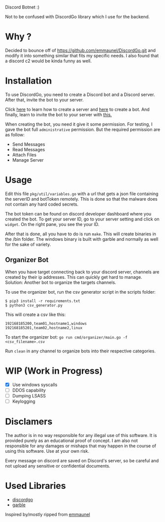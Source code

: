 Discord Botnet :)

Not to be confused with DiscordGo library which I use for the backend.

# Why ?

Decided to bounce off of https://github.com/emmaunel/DiscordGo.git and modify it into something similar that fits my specific needs.
I also found that a discord c2 would be kinda funny as well.


# Installation

To use DiscordGo, you need to create a Discord bot and a Discord server. After that, invite the bot to your server.

Click [here](https://support.discord.com/hc/en-us/articles/204849977-How-do-I-create-a-server-) to learn how to create a server and [here](https://discordjs.guide/preparations/setting-up-a-bot-application.html#creating-your-bot) to create a bot. And finally, learn to invite the bot to your server with [this.](https://discordjs.guide/preparations/adding-your-bot-to-servers.html#bot-invite-links)

When creating the bot, you need it give it some permission. For testing, I gave the bot full `administrative` permission. But the required permission are as follow:

* Send Messages
* Read Messages
* Attach Files
* Manage Server

# Usage

Edit this file `pkg/util/variables.go` with a url that gets a json file containing the serverID and botToken remotely. This is done so that the malware does not contain any hard coded secrets.

The bot token can be found on discord developer dashboard where you created the bot. To get your server ID, go to your server setting and click on `widget`. On the right pane, you see the your ID.

After that is done, all you have to do is run `make`. This will create binaries in the /bin folder. The windows binary is built with garble and normally as well for the sake of variety.

## Organizer Bot

When you have target connecting back to your discord server, channels are created by their ip addresses. This can quickly get hard to manage. Solution: Another bot to organize the targets channels.

To use the organizer bot, run the csv generator script in the scripts folder:
```
$ pip3 install -r requirements.txt
$ python3 csv_generator.py
```

This will create a csv like this:

```
192168185200,team01,hostname1,windows
192168185201,team02,hostname2,linux
```

To start the organizer bot: `go run cmd/organizer/main.go -f <csv_filename>.csv`

Run `clean` in any channel to organize bots into their respective categories.

# WIP (Work in Progress)

- [x] Use windows syscalls
- [ ] DDOS capability
- [ ] Dumping LSASS
- [ ] Keylogging

# Disclamers
The author is in no way responsible for any illegal use of this software. It is provided purely as an educational proof of concept. I am also not responsible for any damages or mishaps that may happen in the course of using this software. Use at your own risk.

Every message on discord are saved on Discord's server, so be careful and not upload any sensitive or confidential documents.

# Used Libraries
* [discordgo](https://github.com/bwmarrin/discordgo)
* [garble](https://github.com/burrowers/garble.git)


Inspired by/mostly ripped from [emmaunel](https://github.com/emmaunel)
